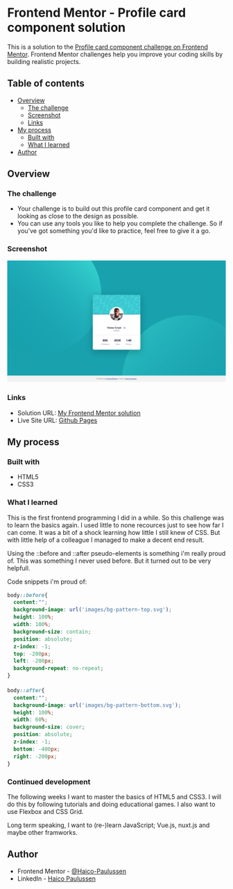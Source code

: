 # Frontend Mentor - Profile card component solution

This is a solution to the [Profile card component challenge on Frontend Mentor](https://www.frontendmentor.io/challenges/profile-card-component-cfArpWshJ). Frontend Mentor challenges help you improve your coding skills by building realistic projects. 

## Table of contents

- [Overview](#overview)
  - [The challenge](#the-challenge)
  - [Screenshot](#screenshot)
  - [Links](#links)
- [My process](#my-process)
  - [Built with](#built-with)
  - [What I learned](#what-i-learned)
- [Author](#author)


## Overview

### The challenge

- Your challenge is to build out this profile card component and get it looking as close to the design as possible.
- You can use any tools you like to help you complete the challenge. So if you've got something you'd like to practice, feel free to give it a go.

### Screenshot

![Profile Card](./screenshot.png)

### Links

- Solution URL: [My Frontend Mentor solution](https://www.frontendmentor.io/solutions/profile-card-component-made-with-basic-html-and-css-knowledge-UZXw2e5W6)
- Live Site URL: [Github Pages](https://haico-paulussen.github.io/profile-card/)

## My process

### Built with

- HTML5
- CSS3

### What I learned

This is the first frontend programming I did in a while. So this challenge was to learn the basics again. I used little to none recources just to see how far I can come. It was a bit of a shock learning how little I still knew of CSS. But with little help of a colleague I managed to make a decent end result. 

Using the ::before and ::after pseudo-elements is something i'm really proud of. This was something I never used before. But it turned out to be very helpfull.  

Code snippets i'm proud of:

```css
body::before{
  content:"";
  background-image: url('images/bg-pattern-top.svg');
  height: 100%;
  width: 100%;
  background-size: contain;
  position: absolute;
  z-index: -1;
  top: -200px;
  left: -200px;
  background-repeat: no-repeat;
}

body::after{
  content:"";
  background-image: url('images/bg-pattern-bottom.svg');
  height: 100%;
  width: 60%;
  background-size: cover;
  position: absolute;
  z-index: -1;
  bottom: -400px;
  right: -200px;
}
```

### Continued development

The following weeks I want to master the basics of HTML5 and CSS3. I will do this by following tutorials and doing educational games. I also want to use Flexbox and CSS Grid.

Long term speaking, I want to (re-)learn JavaScript; Vue.js, nuxt.js and maybe other framworks.

## Author

- Frontend Mentor - [@Haico-Paulussen](https://www.frontendmentor.io/profile/Haico-Paulussen)
- LinkedIn - [Haico Paulussen](https://www.linkedin.com/in/haico-paulussen-160281158/)

